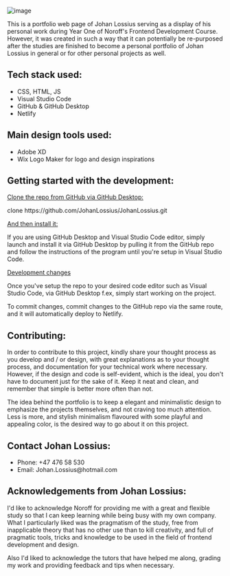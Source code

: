 <!--
**JohanLossius/JohanLossius** is a ✨ _special_ ✨ repository because its `README.md` (this file) appears on your GitHub profile.

Here are some ideas to get you started:

- 🔭 I’m currently working on ...
- 🌱 I’m currently learning ...
- 👯 I’m looking to collaborate on ...
- 🤔 I’m looking for help with ...
- 💬 Ask me about ...
- 📫 How to reach me: ...
- 😄 Pronouns: ...
- ⚡ Fun fact: ...
--> 
![image](https://user-images.githubusercontent.com/52312393/224484786-a9c33677-8843-4e96-824f-f3d375498f2c.png)

<p>This is a portfolio web page of Johan Lossius serving as a display of his personal work during Year One of Noroff's Frontend Development Course. However, it was created in such a way that it can potentially be re-purposed after the studies are finished to become a personal portfolio of Johan Lossius in general or for other personal projects as well.</p>

<h2>Tech stack used:</h2>
<ul>
    <li>CSS, HTML, JS</li>
    <li>Visual Studio Code</li>
    <li>GitHub & GitHub Desktop</li>
    <li>Netlify</li>
</ul>
  
<h2>Main design tools used:</h2>
<ul>
    <li>Adobe XD</li>
    <li>Wix Logo Maker for logo and design inspirations</li>
</ul>

  <h2>Getting started with the development:</h2>
  <ins>Clone the repo from GitHub via GitHub Desktop:</ins>
  <p>clone https://github.com/JohanLossius/JohanLossius.git</p>

  <ins>And then install it:</ins>
  <p>If you are using GitHub Desktop and Visual Studio Code editor, simply launch and install it via GitHub Desktop by pulling it from the GitHub repo and follow the instructions of the program until you're setup in Visual Studio Code.</p>

<ins>Development changes</ins>
<p>Once you've setup the repo to your desired code editor such as Visual Studio Code, via GitHub Desktop f.ex, simply start working on the project.</p>
<p>To commit changes, commit changes to the GitHub repo via the same route, and it will automatically deploy to Netlify.</p>

<h2>Contributing:</h2>
<p>In order to contribute to this project, kindly share your thought process as you develop and / or design, with great explanations as to your thought process, and documentation for your technical work where necessary. However, if the design and code is self-evident, which is the ideal, you don't have to document just for the sake of it. Keep it neat and clean, and remember that simple is better more often than not.</p>
<p>The idea behind the portfolio is to keep a elegant and minimalistic design to emphasize the projects themselves, and not craving too much attention. Less is more, and stylish minimalism flavoured with some playful and appealing color, is the desired way to go about it on this project.</p>

<h2>Contact Johan Lossius:</h2>
<ul>
  <li>Phone: +47 476 58 530</li>
  <li>Email: Johan.Lossius@hotmail.com</li>
</ul>

   <h2>Acknowledgements from Johan Lossius:</h2>
<p>I'd like to acknowledge Noroff for providing me with a great and flexible study so that I can keep learning while being busy with my own company. What I particularly liked was the pragmatism of the study, free from inapplicable theory that has no other use than to kill creativity, and full of pragmatic tools, tricks and knowledge to be used in the field of frontend development and design.</p>
<p>Also I'd liked to acknowledge the tutors that have helped me along, grading my work and providing feedback and tips when necessary.</p>
